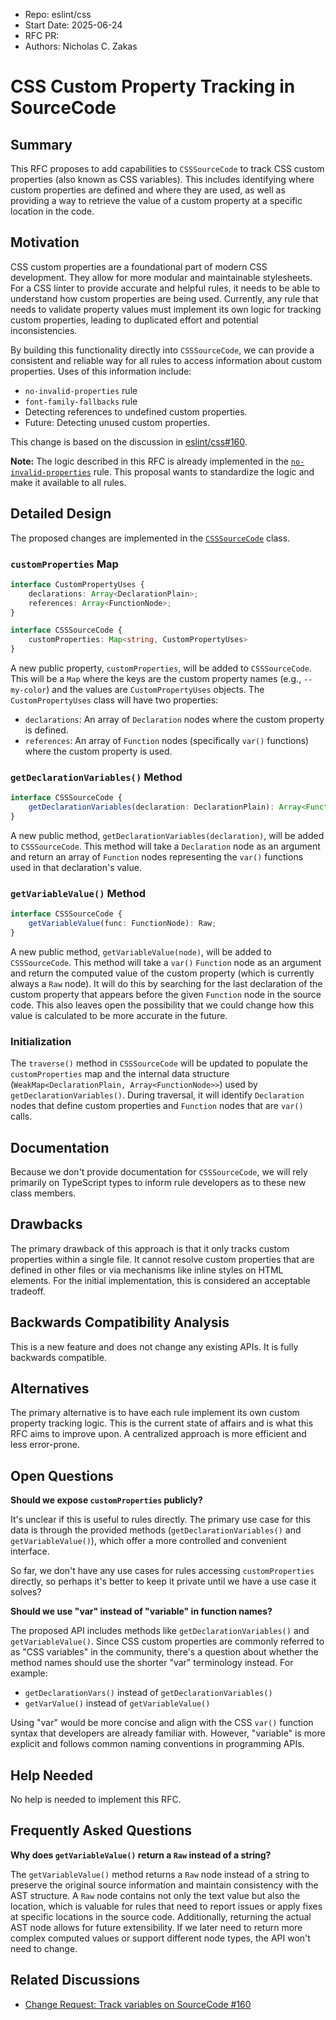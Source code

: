 - Repo: eslint/css
- Start Date: 2025-06-24
- RFC PR:
- Authors: Nicholas C. Zakas

# CSS Custom Property Tracking in SourceCode

## Summary

This RFC proposes to add capabilities to `CSSSourceCode` to track CSS custom properties (also known as CSS variables). This includes identifying where custom properties are defined and where they are used, as well as providing a way to retrieve the value of a custom property at a specific location in the code.

## Motivation

CSS custom properties are a foundational part of modern CSS development. They allow for more modular and maintainable stylesheets. For a CSS linter to provide accurate and helpful rules, it needs to be able to understand how custom properties are being used. Currently, any rule that needs to validate property values must implement its own logic for tracking custom properties, leading to duplicated effort and potential inconsistencies.

By building this functionality directly into `CSSSourceCode`, we can provide a consistent and reliable way for all rules to access information about custom properties. Uses of this information include:

*   `no-invalid-properties` rule
*   `font-family-fallbacks` rule
*   Detecting references to undefined custom properties.
*   Future: Detecting unused custom properties.

This change is based on the discussion in [eslint/css#160](https://github.com/eslint/css/issues/160).

**Note:** The logic described in this RFC is already implemented in the [`no-invalid-properties`](https://github.com/eslint/css/blob/main/docs/rules/no-invalid-properties.md) rule. This proposal wants to standardize the logic and make it available to all rules.

## Detailed Design

The proposed changes are implemented in the [`CSSSourceCode`](https://github.com/eslint/css/blob/main/src/languages/css-source-code.js) class.

### `customProperties` Map

```ts
interface CustomPropertyUses {
    declarations: Array<DeclarationPlain>;
    references: Array<FunctionNode>;
}

interface CSSSourceCode {
    customProperties: Map<string, CustomPropertyUses>
}
```

A new public property, `customProperties`, will be added to `CSSSourceCode`. This will be a `Map` where the keys are the custom property names (e.g., `--my-color`) and the values are `CustomPropertyUses` objects. The `CustomPropertyUses` class will have two properties:

*   `declarations`: An array of `Declaration` nodes where the custom property is defined.
*   `references`: An array of `Function` nodes (specifically `var()` functions) where the custom property is used.

### `getDeclarationVariables()` Method

```ts
interface CSSSourceCode {
    getDeclarationVariables(declaration: DeclarationPlain): Array<Function>;
}
```

A new public method, `getDeclarationVariables(declaration)`, will be added to `CSSSourceCode`. This method will take a `Declaration` node as an argument and return an array of `Function` nodes representing the `var()` functions used in that declaration's value.

### `getVariableValue()` Method

```ts
interface CSSSourceCode {
    getVariableValue(func: FunctionNode): Raw;
}
```

A new public method, `getVariableValue(node)`, will be added to `CSSSourceCode`. This method will take a `var()` `Function` node as an argument and return the computed value of the custom property (which is currently always a `Raw` node). It will do this by searching for the last declaration of the custom property that appears before the given `Function` node in the source code. This also leaves open the possibility that we could change how this value is calculated to be more accurate in the future.

### Initialization

The `traverse()` method in `CSSSourceCode` will be updated to populate the `customProperties` map and the internal data structure (`WeakMap<DeclarationPlain, Array<FunctionNode>>`) used by `getDeclarationVariables()`. During traversal, it will identify `Declaration` nodes that define custom properties and `Function` nodes that are `var()` calls.

## Documentation

Because we don't provide documentation for `CSSSourceCode`, we will rely primarily on TypeScript types to inform rule developers as to these new class members.

## Drawbacks

The primary drawback of this approach is that it only tracks custom properties within a single file. It cannot resolve custom properties that are defined in other files or via mechanisms like inline styles on HTML elements. For the initial implementation, this is considered an acceptable tradeoff.

## Backwards Compatibility Analysis

This is a new feature and does not change any existing APIs. It is fully backwards compatible.

## Alternatives

The primary alternative is to have each rule implement its own custom property tracking logic. This is the current state of affairs and is what this RFC aims to improve upon. A centralized approach is more efficient and less error-prone.

## Open Questions

**Should we expose `customProperties` publicly?**

It's unclear if this is useful to rules directly. The primary use case for this data is through the provided methods (`getDeclarationVariables()` and `getVariableValue()`), which offer a more controlled and convenient interface. 

So far, we don't have any use cases for rules accessing `customProperties` directly, so perhaps it's better to keep it private until we have a use case it solves?

**Should we use "var" instead of "variable" in function names?**

The proposed API includes methods like `getDeclarationVariables()` and `getVariableValue()`. Since CSS custom properties are commonly referred to as "CSS variables" in the community, there's a question about whether the method names should use the shorter "var" terminology instead. For example:

- `getDeclarationVars()` instead of `getDeclarationVariables()`
- `getVarValue()` instead of `getVariableValue()`

Using "var" would be more concise and align with the CSS `var()` function syntax that developers are already familiar with. However, "variable" is more explicit and follows common naming conventions in programming APIs.

## Help Needed

No help is needed to implement this RFC.

## Frequently Asked Questions

**Why does `getVariableValue()` return a `Raw` instead of a string?**

The `getVariableValue()` method returns a `Raw` node instead of a string to preserve the original source information and maintain consistency with the AST structure. A `Raw` node contains not only the text value but also the location, which is valuable for rules that need to report issues or apply fixes at specific locations in the source code. Additionally, returning the actual AST node allows for future extensibility. If we later need to return more complex computed values or support different node types, the API won't need to change.

## Related Discussions

- [Change Request: Track variables on SourceCode #160](https.github.com/eslint/css/issues/160)
